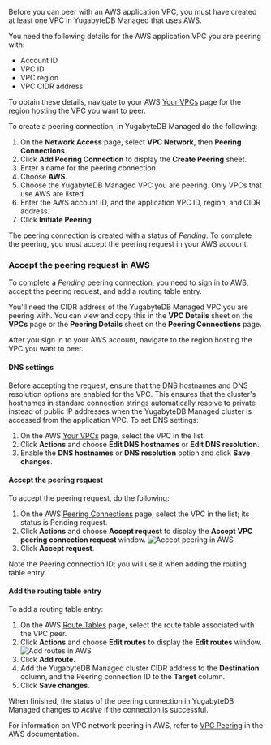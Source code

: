 Before you can peer with an AWS application VPC, you must have created at least one VPC in YugabyteDB Managed that uses AWS.

You need the following details for the AWS application VPC you are peering with:

- Account ID
- VPC ID
- VPC region
- VPC CIDR address

To obtain these details, navigate to your AWS [Your VPCs](https://console.aws.amazon.com/vpc/home?#vpcs) page for the region hosting the VPC you want to peer.

To create a peering connection, in YugabyteDB Managed do the following:

1. On the **Network Access** page, select **VPC Network**, then **Peering Connections**.
1. Click **Add Peering Connection** to display the **Create Peering** sheet.
1. Enter a name for the peering connection.
1. Choose **AWS**.
1. Choose the YugabyteDB Managed VPC you are peering. Only VPCs that use AWS are listed.
1. Enter the AWS account ID, and the application VPC ID, region, and CIDR address.
1. Click **Initiate Peering**.

The peering connection is created with a status of _Pending_. To complete the peering, you must accept the peering request in your AWS account.

### Accept the peering request in AWS

To complete a _Pending_ peering connection, you need to sign in to AWS, accept the peering request, and add a routing table entry.

You'll need the CIDR address of the YugabyteDB Managed VPC you are peering with. You can view and copy this in the **VPC Details** sheet on the **VPCs** page or the **Peering Details** sheet on the **Peering Connections** page.

After you sign in to your AWS account, navigate to the region hosting the VPC you want to peer.

#### DNS settings

Before accepting the request, ensure that the DNS hostnames and DNS resolution options are enabled for the VPC. This ensures that the cluster's hostnames in standard connection strings automatically resolve to private instead of public IP addresses when the YugabyteDB Managed cluster is accessed from the application VPC. To set DNS settings:

1. On the AWS [Your VPCs](https://console.aws.amazon.com/vpc/home?#vpcs) page, select the VPC in the list.
1. Click **Actions** and choose **Edit DNS hostnames** or **Edit DNS resolution**.
1. Enable the **DNS hostnames** or **DNS resolution** option and click **Save changes**.

#### Accept the peering request

To accept the peering request, do the following:

1. On the AWS [Peering Connections](https://console.aws.amazon.com/vpc/home?#PeeringConnections) page, select the VPC in the list; its status is Pending request.
1. Click **Actions** and choose **Accept request** to display the **Accept VPC peering connection request** window.
    ![Accept peering in AWS](/images/yb-cloud/cloud-peer-aws-accept.png)
1. Click **Accept request**.

Note the Peering connection ID; you will use it when adding the routing table entry.

#### Add the routing table entry

To add a routing table entry:

1. On the AWS [Route Tables](https://console.aws.amazon.com/vpc/home?#RouteTables) page, select the route table associated with the VPC peer.
1. Click **Actions** and choose **Edit routes** to display the **Edit routes** window.
    ![Add routes in AWS](/images/yb-cloud/cloud-peer-aws-route.png)
1. Click **Add route**.
1. Add the YugabyteDB Managed cluster CIDR address to the **Destination** column, and the Peering connection ID to the **Target** column.
1. Click **Save changes**.

When finished, the status of the peering connection in YugabyteDB Managed changes to _Active_ if the connection is successful.

For information on VPC network peering in AWS, refer to [VPC Peering](https://docs.aws.amazon.com/vpc/latest/userguide/vpc-peering.html) in the AWS documentation.
